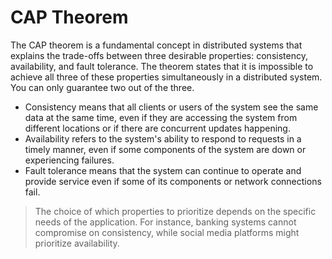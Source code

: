 # CAP Theorem
The CAP theorem is a fundamental concept in distributed systems that explains the trade-offs between three desirable properties: consistency, availability, and fault tolerance. The theorem states that it is impossible to achieve all three of these properties simultaneously in a distributed system. You can only guarantee two out of the three. 

- Consistency means that all clients or users of the system see the same data at the same time, even if they are accessing the system from different locations or if there are concurrent updates happening.
- Availability refers to the system's ability to respond to requests in a timely manner, even if some components of the system are down or experiencing failures.
- Fault tolerance means that the system can continue to operate and provide service even if some of its components or network connections fail.

> The choice of which properties to prioritize depends on the specific needs of the application. For instance, banking systems cannot compromise on consistency, while social media platforms might prioritize availability.
